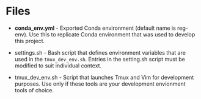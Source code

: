 # Files

- <b>conda_env.yml</b> - Exported Conda environment (default name is reg-env). Use this to replicate Conda environment that was used to
  develop this project.

- settings.sh - Bash script that defines environment variables that are used in the `tmux_dev_env.sh`. Entries in the setting.sh
  script must be modified to suit individual context.

- tmux_dev_env.sh - Script that launches Tmux and Vim for development purposes. Use only if these tools are your development
  envionment tools of choice.
